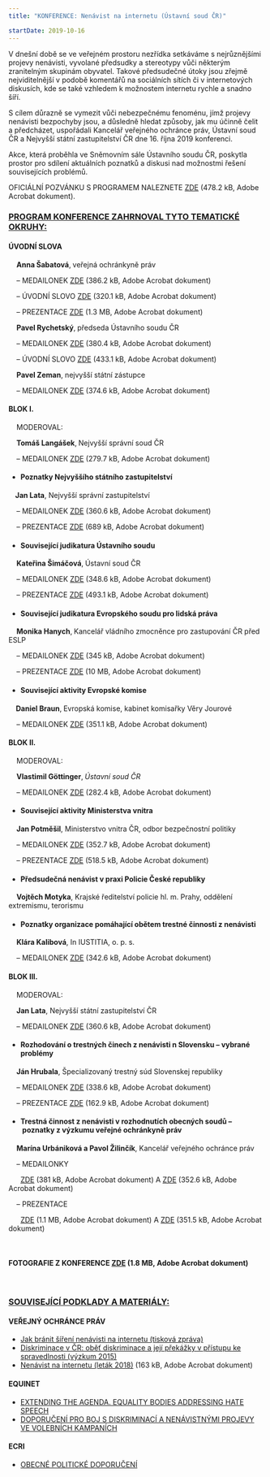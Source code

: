 ```yaml
---
title: "KONFERENCE: Nenávist na internetu (Ústavní soud ČR)"

startDate: 2019-10-16
---
```


<p class="align-blok"></p>
<p class="align-blok">V dnešní době se ve veřejném prostoru nezřídka setkáváme s nejrůznějšími projevy nenávisti, vyvolané předsudky a stereotypy vůči některým zranitelným skupinám obyvatel. Takové předsudečné útoky jsou zřejmě nejviditelnější v podobě komentářů na sociálních sítích či v internetových diskusích, kde se také vzhledem k možnostem internetu rychle a snadno šíří.</p>
<p class="align-blok">S cílem důrazně se vymezit vůči nebezpečnému fenoménu, jímž projevy nenávisti bezpochyby jsou, a důsledně hledat způsoby, jak mu účinně čelit a předcházet, uspořádali Kancelář veřejného ochránce práv, Ústavní soud ČR a Nejvyšší státní zastupitelství ČR dne 16. října 2019 konferenci.</p>
<p class="align-blok">Akce, která proběhla ve Sněmovním sále Ústavního soudu ČR, poskytla prostor pro sdílení aktuálních poznatků a diskusi nad možnostmi řešení souvisejících problémů.</p>
<p class="align-blok">OFICIÁLNÍ POZVÁNKU S PROGRAMEM NALEZNETE <a href="/uploads-import/projekt_ESF/00_2019_VA/SYMPOSIA_KONFERENCE_VELEAKCE/10_16_Nenavist_na_internetu/ARCHIV/10_16_Nenavist_na_internetu_PROGRAM.pdf" target="_blank">ZDE</a> (478.2 kB, Adobe Acrobat dokument).</p>
<p class="align-blok"></p><h3 class="align-center"><strong><u>PROGRAM KONFERENCE ZAHRNOVAL TYTO TEMATICKÉ OKRUHY:</u></strong></h3>
<p class="align-blok"></p><h4 class="align-blok">ÚVODNÍ SLOVA</h4>
<p class="align-blok"></p>
<p class="align-blok">    <strong>Anna Šabatová</strong>,<strong> </strong>veřejná ochránkyně práv</p>
<p class="align-blok">    – MEDAILONEK <a href="/uploads-import/projekt_ESF/00_2019_VA/SYMPOSIA_KONFERENCE_VELEAKCE/10_16_Nenavist_na_internetu/Anna_Sabatova.pdf" target="_blank">ZDE</a> (386.2 kB, Adobe Acrobat dokument)</p>
<p class="align-blok">    – ÚVODNÍ SLOVO <a href="/uploads-import/projekt_ESF/00_2019_VA/SYMPOSIA_KONFERENCE_VELEAKCE/10_16_Nenavist_na_internetu/PREZENTACE/Uvodni_slovo_Anna_Sabatova.pdf" target="_blank">ZDE</a> (320.1 kB, Adobe Acrobat dokument)</p>
<p class="align-blok">    – PREZENTACE <a href="/uploads-import/projekt_ESF/00_2019_VA/SYMPOSIA_KONFERENCE_VELEAKCE/10_16_Nenavist_na_internetu/ARCHIV/Dohoda_ustavnich_cinitelu__parlamentnich_politickych_stran_a_obcanu.pdf" target="_blank">ZDE</a> (1.3 MB, Adobe Acrobat dokument)</p>
<p class="align-blok"></p>
<p class="align-blok">    <strong>Pavel Rychetský</strong>,<strong> </strong>předseda Ústavního soudu ČR</p>
<p class="align-blok">    – MEDAILONEK <a href="/uploads-import/projekt_ESF/00_2019_VA/SYMPOSIA_KONFERENCE_VELEAKCE/10_16_Nenavist_na_internetu/Pavel_Rychetsky.pdf" target="_blank">ZDE</a> (380.4 kB, Adobe Acrobat dokument)</p>
<p class="align-blok">    – ÚVODNÍ SLOVO <a href="/uploads-import/projekt_ESF/00_2019_VA/SYMPOSIA_KONFERENCE_VELEAKCE/10_16_Nenavist_na_internetu/PREZENTACE/Uvodni_slovo_Pavel_Rychetsky.pdf" target="_blank">ZDE</a> (433.1 kB, Adobe Acrobat dokument)</p>
<p class="align-blok"></p>
<p class="align-blok">    <strong>Pavel Zeman</strong>, nejvyšší státní zástupce</p>
<p class="align-blok">    – MEDAILONEK <a href="/uploads-import/projekt_ESF/00_2019_VA/SYMPOSIA_KONFERENCE_VELEAKCE/10_16_Nenavist_na_internetu/Pavel_Zeman.pdf" target="_blank">ZDE</a> (374.6 kB, Adobe Acrobat dokument)</p>
<p class="align-blok"><strong><em></em></strong></p>
<p class="align-blok"><strong><em></em></strong></p><h4 class="align-blok">BLOK I.</h4>
<p class="align-blok oranzova"></p>
<p class="align-blok oranzova">    MODEROVAL:</p>
<p>    <strong>Tomáš Langášek</strong>,<strong> </strong>Nejvyšší správní soud ČR</p>
<p>    – MEDAILONEK <a href="/uploads-import/projekt_ESF/00_2019_VA/SYMPOSIA_KONFERENCE_VELEAKCE/10_16_Nenavist_na_internetu/ARCHIV/Tomas_Langasek.pdf" target="_blank">ZDE</a> (279.7 kB, Adobe Acrobat dokument)</p>
<p class="align-blok oranzova"><strong><em></em></strong></p><ul><li><h4 class="align-blok oranzova">Poznatky Nejvyššího státního zastupitelství</h4></li></ul>
<p class="align-blok"><strong>    Jan Lata</strong>, Nejvyšší správní zastupitelství</p>
<p class="align-blok">    – MEDAILONEK <a href="/uploads-import/projekt_ESF/00_2019_VA/SYMPOSIA_KONFERENCE_VELEAKCE/10_16_Nenavist_na_internetu/ARCHIV/Jan_Lata.pdf" target="_blank">ZDE</a> (360.6 kB, Adobe Acrobat dokument)</p>
<p class="align-blok">    – PREZENTACE <a href="/uploads-import/projekt_ESF/00_2019_VA/SYMPOSIA_KONFERENCE_VELEAKCE/10_16_Nenavist_na_internetu/PREZENTACE/Jan_Lata.pdf" target="_blank">ZDE</a> (689 kB, Adobe Acrobat dokument)</p>
<p class="align-blok"></p><ul><li><h4 class="align-blok oranzova">Související judikatura Ústavního soudu</h4></li></ul><p>    <strong>Kateřina Šimáčová</strong>,<strong> </strong>Ústavní soud ČR</p>
<p>    – MEDAILONEK <a href="/uploads-import/projekt_ESF/00_2019_VA/SYMPOSIA_KONFERENCE_VELEAKCE/10_16_Nenavist_na_internetu/ARCHIV/Katerina_Simackova.pdf" target="_blank">ZDE</a> (348.6 kB, Adobe Acrobat dokument)</p>
<p>    – PREZENTACE <a href="/uploads-import/projekt_ESF/00_2019_VA/SYMPOSIA_KONFERENCE_VELEAKCE/10_16_Nenavist_na_internetu/PREZENTACE/Katerina_Simackova.pdf" target="_blank">ZDE</a> (493.1 kB, Adobe Acrobat dokument)</p>
<p class="align-blok"><strong><em></em></strong></p><ul><li><h4 class="align-blok oranzova">Související judikatura Evropského soudu pro lidská práva</h4></li></ul>
<p class="align-blok">    <strong>Monika Hanych</strong>,<strong> </strong>Kancelář vládního zmocněnce pro zastupování ČR před ESLP</p>
<p class="align-blok">    – MEDAILONEK <a href="/uploads-import/projekt_ESF/00_2019_VA/SYMPOSIA_KONFERENCE_VELEAKCE/10_16_Nenavist_na_internetu/ARCHIV/Monika_Hanych.pdf" target="_blank">ZDE</a> (345 kB, Adobe Acrobat dokument)</p>
<p class="align-blok">    – PREZENTACE <a href="/uploads-import/projekt_ESF/00_2019_VA/SYMPOSIA_KONFERENCE_VELEAKCE/10_16_Nenavist_na_internetu/PREZENTACE/Monika_Hanych.pdf" target="_blank">ZDE</a> (10 MB, Adobe Acrobat dokument)</p>
<p class="align-blok"><strong><em></em></strong></p><ul><li><h4 class="align-blok oranzova">Související aktivity Evropské komise</h4></li></ul>
<p class="align-blok">  <strong>  Daniel Braun</strong>,<strong> </strong>Evropská komise, kabinet komisařky Věry Jourové</p>
<p class="align-blok">    – MEDAILONEK <a href="/uploads-import/projekt_ESF/00_2019_VA/SYMPOSIA_KONFERENCE_VELEAKCE/10_16_Nenavist_na_internetu/ARCHIV/Daniel_Braun.pdf" target="_blank">ZDE</a> (351.1 kB, Adobe Acrobat dokument)</p>
<p class="align-blok"></p>
<p class="align-blok"></p><h4 class="align-blok">BLOK II.</h4>
<p class="align-blok"></p>
<p class="align-blok oranzova">    MODEROVAL:</p>
<p>    <strong>Vlastimil Göttinger</strong>,<strong> </strong><em>Ústavní soud ČR</em></p>
<p><em>   </em> – MEDAILONEK <a href="/uploads-import/projekt_ESF/00_2019_VA/SYMPOSIA_KONFERENCE_VELEAKCE/10_16_Nenavist_na_internetu/ARCHIV/Vlastimil_Goettinger.pdf" target="_blank">ZDE</a> (282.4 kB, Adobe Acrobat dokument)</p>
<p><em></em></p><ul><li><h4 class="align-blok oranzova">Související aktivity Ministerstva vnitra</h4></li></ul><p>    <strong>Jan Potměšil</strong>, Ministerstvo vnitra ČR, odbor bezpečnostní politiky</p>
<p>    – MEDAILONEK <a href="/uploads-import/projekt_ESF/00_2019_VA/SYMPOSIA_KONFERENCE_VELEAKCE/10_16_Nenavist_na_internetu/ARCHIV/Jan_Potmesil.pdf" target="_blank">ZDE</a> (352.7 kB, Adobe Acrobat dokument)</p>
<p>    – PREZENTACE <a href="/uploads-import/projekt_ESF/00_2019_VA/SYMPOSIA_KONFERENCE_VELEAKCE/10_16_Nenavist_na_internetu/PREZENTACE/Jan_Potmesil.pdf" target="_blank">ZDE</a> (518.5 kB, Adobe Acrobat dokument)</p>
<p class="align-blok oranzova"></p><ul><li><h4 class="align-blok oranzova">Předsudečná nenávist v praxi Policie České republiky</h4></li></ul><p>    <strong>Vojtěch Motyka</strong>, Krajské ředitelství policie hl. m. Prahy, oddělení extremismu, terorismu</p>
<p class="align-blok oranzova"></p><ul><li><h4 class="align-blok oranzova">Poznatky organizace pomáhající obětem trestné činnosti z nenávisti</h4></li></ul><p>    <strong>Klára Kalibová</strong>, In IUSTITIA, o. p. s.</p>
<p>    – MEDAILONEK <a href="/uploads-import/projekt_ESF/00_2019_VA/SYMPOSIA_KONFERENCE_VELEAKCE/10_16_Nenavist_na_internetu/ARCHIV/Klara_Kalibova.pdf" target="_blank">ZDE</a> (342.6 kB, Adobe Acrobat dokument)</p>
<p></p><h4 class="align-blok">BLOK III.</h4>
<p class="align-blok"></p>
<p class="align-blok oranzova">    MODEROVAL:</p>
<p>    <strong>Jan Lata</strong>, Nejvyšší státní zastupitelství ČR</p>
<p>    – MEDAILONEK <a href="/uploads-import/projekt_ESF/00_2019_VA/SYMPOSIA_KONFERENCE_VELEAKCE/10_16_Nenavist_na_internetu/ARCHIV/Jan_Lata.pdf" target="_blank">ZDE</a> (360.6 kB, Adobe Acrobat dokument)</p>
<p></p><ul><li><h4 class="oranzova">Rozhodování o trestných činech z nenávisti n Slovensku – vybrané problémy</h4></li></ul><p>    <strong>Ján Hrubala</strong>, Špecializovaný trestný súd Slovenskej republiky</p>
<p>    – MEDAILONEK <a href="/uploads-import/projekt_ESF/00_2019_VA/SYMPOSIA_KONFERENCE_VELEAKCE/10_16_Nenavist_na_internetu/ARCHIV/Jan_Hrubala.pdf" target="_blank">ZDE</a> (338.6 kB, Adobe Acrobat dokument)</p>
<p>    – PREZENTACE <a href="/uploads-import/projekt_ESF/00_2019_VA/SYMPOSIA_KONFERENCE_VELEAKCE/10_16_Nenavist_na_internetu/PREZENTACE/Jan_Hrubala.pdf" target="_blank">ZDE</a> (162.9 kB, Adobe Acrobat dokument)</p>
<p></p><ul><li><h4 class="oranzova">Trestná činnost z nenávisti v rozhodnutích obecných soudů – poznatky z výzkumu veřejné ochránkyně práv</h4></li></ul><p>    <strong>Marína Urbániková a Pavol Žilinčík</strong>, Kancelář veřejného ochránce práv</p>
<p>    – MEDAILONKY</p>
<p>      <a href="/uploads-import/projekt_ESF/00_2019_VA/SYMPOSIA_KONFERENCE_VELEAKCE/10_16_Nenavist_na_internetu/ARCHIV/Marina_Urbanikova.pdf" target="_blank">ZDE</a> (381 kB, Adobe Acrobat dokument) A <a href="/uploads-import/projekt_ESF/00_2019_VA/SYMPOSIA_KONFERENCE_VELEAKCE/10_16_Nenavist_na_internetu/ARCHIV/Pavol_Zilincik.pdf" target="_blank">ZDE</a> (352.6 kB, Adobe Acrobat dokument)</p>
<p>    – PREZENTACE </p>
<p>      <a href="/uploads-import/projekt_ESF/00_2019_VA/SYMPOSIA_KONFERENCE_VELEAKCE/10_16_Nenavist_na_internetu/PREZENTACE/Marina_Urbanikova.pdf" target="_blank">ZDE</a> (1.1 MB, Adobe Acrobat dokument) A <a href="/uploads-import/projekt_ESF/00_2019_VA/SYMPOSIA_KONFERENCE_VELEAKCE/10_16_Nenavist_na_internetu/PREZENTACE/Pavol_Zilincik.pdf" target="_blank">ZDE</a> (351.5 kB, Adobe Acrobat dokument)</p>
<p>   </p><h4 class="align-center">FOTOGRAFIE Z KONFERENCE <a href="/uploads-import/projekt_ESF/00_2019_VA/SYMPOSIA_KONFERENCE_VELEAKCE/10_16_Nenavist_na_internetu/ARCHIV/fotodokumentace.pdf" target="_blank">ZDE</a> (1.8 MB, Adobe Acrobat dokument)   </h4><p>   </p><h3 class="align-center"><strong><u>SOUVISEJÍCÍ PODKLADY A MATERIÁLY:</u></strong></h3><p></p><h4>VEŘEJNÝ OCHRÁNCE PRÁV</h4><ul><li><a href="/aktualne/tiskove-zpravy-2019/jak-branit-sireni-nenavisti-na-internetu-1/" target="_blank">Jak bránit šíření nenávisti na internetu (tisková zpráva)</a></li><li><a href="/uploads-import/ESO/CZ_Diskriminace_v_CR_vyzkum_01.pdf" target="_blank">Diskriminace v ČR: oběť diskriminace a její překážky v přístupu ke spravedlnosti (výzkum 2015)</a></li><li><a href="/uploads-import/projekt_ESF/00_2019_VA/SYMPOSIA_KONFERENCE_VELEAKCE/10_16_Nenavist_na_internetu/ARCHIV/Nenavistne_projevy_na_internetu_LETAK_VOP.pdf" target="_blank">Nenávist na internetu (leták 2018)</a> (163 kB, Adobe Acrobat dokument)</li></ul><p></p><h4 class="seda">EQUINET</h4><ul><li><a href="http://equineteurope.org/wp-content/uploads/2019/05/hate_speech_perspective_-_web.pdf" target="_blank">EXTENDING THE AGENDA. EQUALITY BODIES ADDRESSING HATE SPEECH</a></li><li><a href="/uploads-import/DISKRIMINACE/aktuality/Equinet-volby_doporuceni.pdf" target="_blank">DOPORUČENÍ PRO BOJ S DISKRIMINACÍ A NENÁVISTNÝMI PROJEVY VE VOLEBNÍCH KAMPANÍCH</a></li></ul><h4 class="seda">ECRI</h4><ul><li><a href="/uploads-import/DISKRIMINACE/Knihovna/Standardy_ECRI.pdf" target="_blank">OBECNÉ POLITICKÉ DOPORUČENÍ</a></li></ul>
